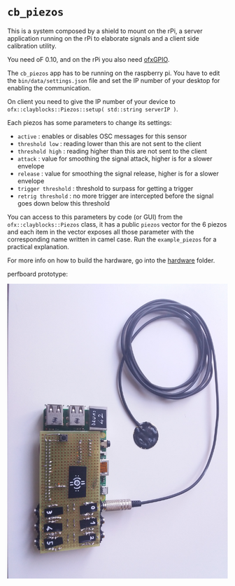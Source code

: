 `cb_piezos`
==============

This is a system composed by a shield to mount on the rPi, a server application running on the rPi to elaborate signals and a client side calibration utility.

You need oF 0.10, and on the rPi you also need [ofxGPIO](https://github.com/kashimAstro/ofxGPIO).

The `cb_piezos` app has to be running on the raspberry pi. You have to edit the `bin/data/settings.json` file and set the IP number of your desktop for enabling the communication.

On client you need to give the IP number of your device to `ofx::clayblocks::Piezos::setup( std::string serverIP )`.

Each piezos has some parameters to change its settings:
- `active` : enables or disables OSC messages for this sensor
- `threshold low` : reading lower than this are not sent to the client
- `threshold high` : reading higher than this are not sent to the client
- `attack` : value for smoothing the signal attack, higher is for a slower envelope
- `release` : value for smoothing the signal release, higher is for a slower envelope
- `trigger threshold` : threshold to surpass for getting a trigger 
- `retrig threshold` : no more trigger are intercepted before the signal goes down below this threshold

You can access to this parameters by code (or GUI) from the `ofx::clayblocks::Piezos` class, it has a public `piezos` vector for the 6 piezos and each item in the vector exposes all those parameter with the corresponding name written in camel case. Run the `example_piezos` for a practical explanation.

For more info on how to build the hardware, go into the [hardware](https://github.com/npisanti/ofxClayblocks/tree/master/cb_piezos/hardware) folder.

perfboard prototype:
<p align="center">
  <img src="https://raw.githubusercontent.com/npisanti/ofxClayblocks/master/cb_piezos/prototype.jpg" width="700">
</p>
